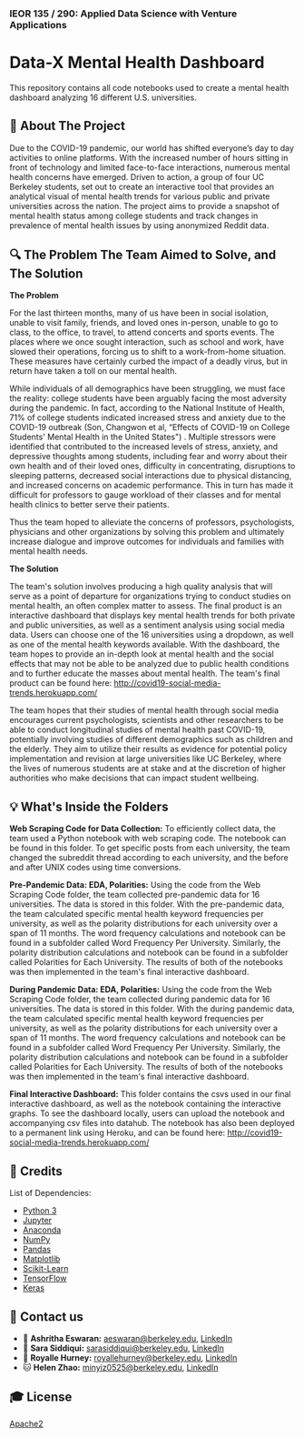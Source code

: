 
### IEOR 135 / 290: Applied Data Science with Venture Applications


# Data-X Mental Health Dashboard
 
This repository contains all code notebooks used to create a mental health dashboard analyzing 16 different U.S. universities.

## 📁 About The Project

Due to the COVID-19 pandemic, our world has shifted everyone’s day to day activities to online platforms. With the increased number of hours sitting in front of technology and limited face-to-face interactions, numerous mental health concerns have emerged. Driven to action, a group of four UC Berkeley students, set out to create an interactive tool that provides an analytical visual of mental health trends for various public and private universities across the nation. The project aims to provide a snapshot of mental health status among college students and track changes in prevalence of mental health issues by using anonymized Reddit data.


## 🔍 The Problem The Team Aimed to Solve, and The Solution

**The Problem**

For the last thirteen months, many of us have been in social isolation, unable to visit family, friends, and loved ones in-person, unable to go to class, to the office, to travel, to attend concerts and sports events. The places where we once sought interaction, such as school and work, have slowed their operations, forcing us to shift to a work-from-home situation. These measures have certainly curbed the impact of a deadly virus, but in return have taken a toll on our mental health.

While individuals of all demographics have been struggling, we must face the reality: college students have been arguably facing the most adversity during the pandemic. In fact, according to the National Institute of Health, 71% of college students indicated increased stress and anxiety due to the COVID-19 outbreak (Son, Changwon et al, “Effects of COVID-19 on College Students' Mental Health in the United States") . Multiple stressors were identified that contributed to the increased levels of stress, anxiety, and depressive thoughts among students, including fear and worry about their own health and of their loved ones, difficulty in concentrating, disruptions to sleeping patterns, decreased social interactions due to physical distancing, and increased concerns on academic performance. This in turn has made it difficult for professors to gauge workload of their classes and for mental health clinics to better serve their patients.

Thus the team hoped to alleviate the concerns of professors, psychologists, physicians and other organizations by solving this problem and ultimately increase dialogue and improve outcomes for individuals and families with mental health needs.

**The Solution**

The team's solution involves producing a high quality analysis that will serve as a point of departure for organizations trying to conduct studies on mental health, an often complex matter to assess. The final product is an interactive dashboard that displays key mental health trends for both private and public universities, as well as a sentiment analysis using social media data. Users can choose one of the 16 universities using a dropdown, as well as one of the mental health keywords available. With the dashboard, the team hopes to provide an in-depth look at mental health and the social effects that may not be able to be analyzed due to public health conditions and to further educate the masses about mental health. The team's final product can be found here: http://covid19-social-media-trends.herokuapp.com/

The team hopes that their studies of mental health through social media encourages current psychologists, scientists and other researchers to be able to conduct longitudinal studies of mental health past COVID-19, potentially involving studies of different demographics such as children and the elderly. They aim to utilize their results as evidence for potential policy implementation and revision at large universities like UC Berkeley, where the lives of numerous students are at stake and at the discretion of higher authorities who make decisions that can impact student wellbeing.

## 💡 What's Inside the Folders

**Web Scraping Code for Data Collection:** 
To efficiently collect data, the team used a Python notebook with web scraping code. The notebook can be found in this folder. To get specific posts from each university, the team changed the subreddit thread according to each university, and the before and after UNIX codes using time conversions.

**Pre-Pandemic Data: EDA, Polarities:** 
Using the code from the Web Scraping Code folder, the team collected pre-pandemic data for 16 universities. The data is stored in this folder. With the pre-pandemic data, the team calculated specific mental health keyword frequencies per university, as well as the polarity distributions for each university over a span of 11 months. The word frequency calculations and notebook can be found in a subfolder called Word Frequency Per University. Similarly, the polarity distribution calculations and notebook can be found in a subfolder called Polarities for Each University. The results of both of the notebooks was then implemented in the team's final interactive dashboard.

**During Pandemic Data: EDA, Polarities:** 
Using the code from the Web Scraping Code folder, the team collected during pandemic data for 16 universities. The data is stored in this folder. With the during pandemic data, the team calculated specific mental health keyword frequencies per university, as well as the polarity distributions for each university over a span of 11 months. The word frequency calculations and notebook can be found in a subfolder called Word Frequency Per University. Similarly, the polarity distribution calculations and notebook can be found in a subfolder called Polarities for Each University. The results of both of the notebooks was then implemented in the team's final interactive dashboard.

**Final Interactive Dashboard:**
This folder contains the csvs used in our final interactive dashboard, as well as the notebook containing the interactive graphs. To see the dashboard locally, users can upload the notebook and accompanying csv files into datahub. The notebook has also been deployed to a permanent link using Heroku, and can be found here: http://covid19-social-media-trends.herokuapp.com/


## 🧾 Credits

List of Dependencies:

* [Python 3](https://www.python.org/)
* [Jupyter](https://jupyter.org/)
* [Anaconda](https://www.anaconda.com/)
* [NumPy](http://www.numpy.org/)
* [Pandas](https://pandas.pydata.org/)
* [Matplotlib](https://matplotlib.org/)
* [Scikit-Learn](http://scikit-learn.org/stable/index.html)
* [TensorFlow](https://www.tensorflow.org/)
* [Keras](https://keras.io/)


## 📧 Contact us

- 🐬 **Ashritha Eswaran:** aeswaran@berkeley.edu, [LinkedIn](https://www.linkedin.com/in/ashritha-e-703aba134)
- 🐶 **Sara Siddiqui:** sarasiddiqui@berkeley.edu, [LinkedIn](https://www.linkedin.com/in/sara-sidd)
- 🐯 **Royalle Hurney:** royallehurney@berkeley.edu, [LinkedIn](https://www.linkedin.com/in/royalle-hurney)
- 🐱 **Helen Zhao:** minyiz0525@berkeley.edu, [LinkedIn](https://www.linkedin.com/in/minyizhaoit)


## 🎓 License

[Apache2](https://www.apache.org/licenses/LICENSE-2.0)
